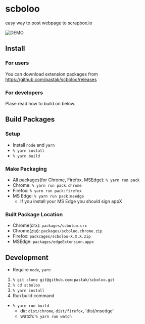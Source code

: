 # scboloo
easy way to post webpage to scrapbox.io

![DEMO](docs/demo.gif)

## Install

### For users

You can download extension packages from https://github.com/pastak/scboloo/releases

### For developers

Plase read how to build on below.

## Build Packages

### Setup

- Install `node` and `yarn`
- `% yarn install`
- `% yarn build`

### Make Packaging

- All packages(for Chrome, Firefox, MSEdge): `% yarn run pack`
- Chrome: `% yarn run pack:chrome`
- Firefox: `% yarn run pack:firefox`
- MS Edge: `% yarn run pack:msedge`
  - If you install your MS Edge you should sign appX

### Built Package Location

- Chrome(crx): `packages/scboloo.crx`
- Chrome(zip): `packages/scboloo.chrome.zip`
- Firefox: `packcages/scboloo-X.X.X.zip`
- MSEdge: `packages/edgeExtension.appx`

## Development

- Require `node`, `yarn`

1. `% git clone git@github.com:pastak/scboloo.git`
2. `% cd scboloo`
3. `% yarn install`
4. Run build command
  - `% yarn run build`
    - dir: `dist/chrome`, `dist/firefox`, 'dist/msedge'
    - watch: `% yarn run watch`
